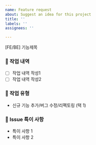 ```yaml
---
name: Feature request
about: Suggest an idea for this project
title: ''
labels: ''
assignees: ''

---
```


[FE/BE] 기능제목

### 📙 작업 내역

- [ ] 작업 내역 작성1
- [ ] 작업 내역 작성2

### 📘 작업 유형

- 신규 기능 추가/버그 수정/리펙토링 (택 1)

### 📝 Issue 특이 사항

- 특이 사항 1
- 특이 사항 2
